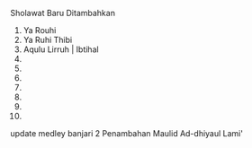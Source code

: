 Sholawat Baru Ditambahkan
1. Ya Rouhi
2. Ya Ruhi Thibi
3. Aqulu Lirruh | Ibtihal
4. 
5. 
6. 
7. 
8. 
9. 
10. 

update medley banjari 2
Penambahan Maulid Ad-dhiyaul Lami'